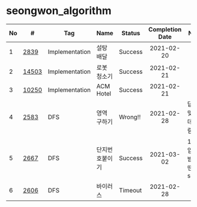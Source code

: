 # seongwon_algorithm

| No | # | Tag | Name | Status | Completion Date | Note |
|---|---|---|---|---|:---:|---|
|1|[2839](https://www.acmicpc.net/problem/2839)|Implementation|설탕 배달|Success|2021-02-20| |
|2|[14503](https://www.acmicpc.net/problem/14503)|Implementation|로봇 청소기|Success|2021-02-21| |
|3|[10250](https://www.acmicpc.net/problem/10250)|Implementation|ACM Hotel|Success|2021-02-21| |
|4|[2583](https://www.acmicpc.net/problem/2583)|DFS|영역 구하기|Wrong!!|2021-02-28| 답은 맞는데 틀림|
|5|[2667](https://www.acmicpc.net/problem/2667)|DFS|단지번호붙이기|Success|2021-03-02| 1칸씩 입력받을땐 scanf |
|6|[2606](https://www.acmicpc.net/problem/2606)|DFS|바이러스|Timeout|2021-02-28| |
